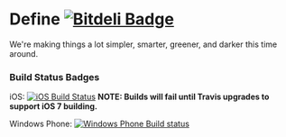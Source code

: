Define [![Bitdeli Badge](https://d2weczhvl823v0.cloudfront.net/k2b6s9j/define/trend.png)](https://bitdeli.com/free "Bitdeli Badge")
======

We're making things a lot simpler, smarter, greener, and darker this time around.

### Build Status Badges

iOS: [![iOS Build Status](https://travis-ci.org/k2b6s9j/Define.png?branch=iOS)](https://travis-ci.org/k2b6s9j/Define) **NOTE: Builds will fail until Travis upgrades to support iOS 7 building.**

Windows Phone: [![Windows Phone Build status](https://ci.appveyor.com/api/projects/status?id=397amxx03emys718)](https://ci.appveyor.com/project/define)
